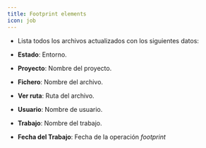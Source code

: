 ```yaml
---
title: Footprint elements
icon: job
---
```


* Lista todos los archivos actualizados con los siguientes datos: <br />

        
* **Estado**: Entorno. 
       
* **Proyecto**: Nombre del proyecto.
  
* **Fichero**: Nombre del archivo.

* **Ver ruta**: Ruta del archivo.

* **Usuario**: Nombre de usuario.

* **Trabajo**: Nombre del trabajo.

* **Fecha del Trabajo**: Fecha de la operación *footprint*